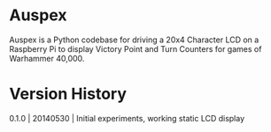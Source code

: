 Auspex
======

Auspex is a Python codebase for driving a 20x4 Character LCD on a Raspberry Pi to display Victory Point and Turn Counters for games of Warhammer 40,000.

Version History
=====

0.1.0 | 20140530 | Initial experiments, working static LCD display
